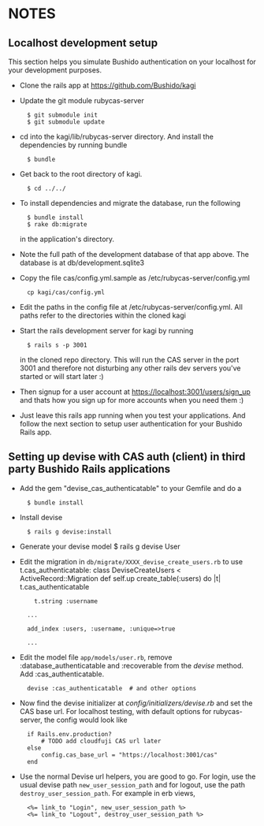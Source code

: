 NOTES
======

Localhost development setup
-----------------------------
 
This section helps you simulate Bushido authentication on your localhost for your development purposes.

* Clone the rails app at <https://github.com/Bushido/kagi>

* Update the git module rubycas-server

        $ git submodule init
        $ git submodule update

* cd into the kagi/lib/rubycas-server directory. And install the dependencies by running bundle

        $ bundle

* Get back to the root directory of kagi.

        $ cd ../../

* To install dependencies and migrate the database, run the following

        $ bundle install
        $ rake db:migrate
 
  in the application's directory.

* Note the full path of the development database of that app above. The database is at db/development.sqlite3

* Copy the file cas/config.yml.sample as /etc/rubycas-server/config.yml

        cp kagi/cas/config.yml

* Edit the paths in the config file at /etc/rubycas-server/config.yml. All paths refer to the directories within the cloned kagi

* Start the rails development server for kagi by running

        $ rails s -p 3001

  in the cloned repo directory. This will run the CAS server in the port 3001 and therefore not disturbing any other rails dev servers you've started or will start later :)

* Then signup for a user account at <https://localhost:3001/users/sign_up> and thats how you sign up for more accounts when you need them :)

* Just leave this rails app running when you test your applications. And follow the next section to setup user authentication for your Bushido Rails app.


Setting up devise with CAS auth (client) in third party Bushido Rails applications
-----------------------------------------------------------

* Add the gem "devise_cas_authenticatable" to your Gemfile and do a

        $ bundle install

* Install devise
    
        $ rails g devise:install

* Generate your devise model
        $ rails g devise User
      
* Edit the migration in `db/migrate/XXXX_devise_create_users.rb` to use t.cas_authenticatable:
    class DeviseCreateUsers < ActiveRecord::Migration
      def self.up
        create_table(:users) do |t|
          t.cas_authenticatable
    
          t.string :username
    
        ...

        add_index :users, :username, :unique=>true

        ...

* Edit the model file `app/models/user.rb`, remove :database_authenticatable and :recoverable from the _devise_ method. Add :cas_authenticatable.

        devise :cas_authenticatable  # and other options


* Now find the devise initializer at _config/initializers/devise.rb_ and set the CAS base url. For localhost testing, with default options for rubycas-server, the config would look like
  
        if Rails.env.production?
            # TODO add cloudfuji CAS url later
        else
            config.cas_base_url = "https://localhost:3001/cas"
        end

* Use the normal Devise url helpers, you are good to go. For login, use the usual devise path `new_user_session_path` and for logout, use the path `destroy_user_session_path`. For example in erb views,

        <%= link_to "Login", new_user_session_path %>
        <%= link_to "Logout", destroy_user_session_path %>